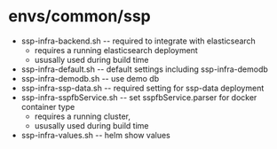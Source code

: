 # envs/common/ssp
* ssp-infra-backend.sh -- required to integrate with elasticsearch
	* requires a running elasticsearch deployment
	* ususally used during build time
* ssp-infra-default.sh -- default settings including ssp-infra-demodb
* ssp-infra-demodb.sh -- use demo db
* ssp-infra-ssp-data.sh -- required setting for ssp-data deployment
* ssp-infra-sspfbService.sh -- set sspfbService.parser for docker container type
	* requires a running cluster,
	* ususally used during build time
* ssp-infra-values.sh -- helm show values

